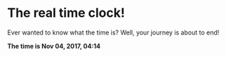 # The real time clock!

Ever wanted to know what the time is? Well, your journey is about to end!

**The time is Nov 04, 2017, 04:14**